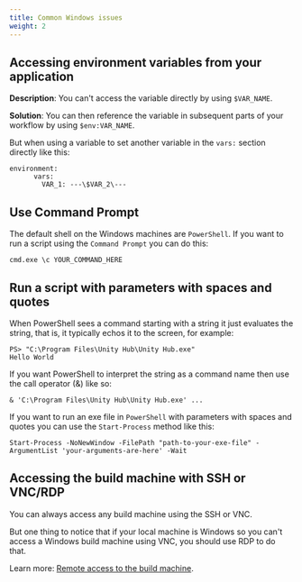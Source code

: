 ```yaml
---
title: Common Windows issues
weight: 2
---
```


## Accessing environment variables from your application

**Description**:
You can't access the variable directly by using `$VAR_NAME`. 

**Solution**:
You can then reference the variable in subsequent parts of your workflow by using `$env:VAR_NAME`.

But when using a variable to set another variable in the `vars:` section directly like this:

```
environment:
      vars:
        VAR_1: ---\$VAR_2\---
```


## Use Command Prompt

The default shell on the Windows machines are `PowerShell`.
If you want to run a script using the `Command Prompt` you can do this:

```
cmd.exe \c YOUR_COMMAND_HERE
```

## Run a script with parameters with spaces and quotes

When PowerShell sees a command starting with a string it just evaluates the string, that is, it typically echos it to the screen, for example:

```
PS> "C:\Program Files\Unity Hub\Unity Hub.exe"
Hello World
```

If you want PowerShell to interpret the string as a command name then use the call operator (&) like so:

```
& 'C:\Program Files\Unity Hub\Unity Hub.exe' ...
```

If you want to run an exe file in `PowerShell` with parameters with spaces and quotes you can use the `Start-Process` method like this:

```
Start-Process -NoNewWindow -FilePath "path-to-your-exe-file" -ArgumentList 'your-arguments-are-here' -Wait
```

## Accessing the build machine with SSH or VNC/RDP

You can always access any build machine using the SSH or VNC.

But one thing to notice that if your local machine is Windows so you can't access a Windows build machine using VNC, you should use RDP to do that.

Learn more: [Remote access to the build machine](../troubleshooting/accessing-builder-machine-via-ssh/).